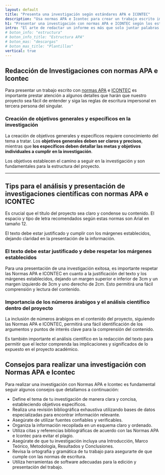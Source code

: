 ```yaml
---
layout: default
title: "Presenta una investigación según estándares APA e ICONTEC"
description: "Usa normas APA e Icontec para crear un trabajo escrito impactante con tu investigación • técnicas para destacar • capta la atención de tus lectores"
h1: "Presentar una investigación con normas APA e ICONTEC según los estándares"
intro: "El arte de redactar un informe es más que solo juntar palabras. Si alguna vez te has preguntado, '¿Cómo realizar un informe?', esta guía práctica será tu faro en la vasta mar de la escritura académica."
# boton_info: "estructura"
# boton_info_title: "Estructura APA"
# boton_mas: "descargas"
# boton_mas_title: "Plantillas"
vertical: true
---
```

## Redacción de Investigaciones con normas APA e Icontec

Para presentar un trabajo escrito con [normas APA]({{'normas-apa'|relative_url}} "Normas APA") e [ICONTEC]({{'normas-icontec'|relative_url}} "Normas Icontec") es importante prestar atención a algunos detalles que harán que nuestro proyecto sea fácil de entender y siga las reglas de escritura impersonal en tercera persona del singular.

### Creación de objetivos generales y específicos en la investigación

La creación de objetivos generales y específicos requiere conocimiento del tema a tratar. Los **objetivos generales deben ser claros y precisos**, mientras que **los específicos deben detallar las metas y objetivos individuales a cumplir en la investigación**.

Los objetivos establecen el camino a seguir en la investigación y son fundamentales para la estructura del proyecto.

----

## Tips para el análisis y presentación de investigaciones científicas con normas APA e ICONTEC

Es crucial que el título del proyecto sea claro y condense su contenido. El espacio y tipo de letra recomendados según estas normas son Arial en tamaño 12.

El texto debe estar justificado y cumplir con los márgenes establecidos, dejando claridad en la presentación de la información.

### El texto debe estar justificado y debe respetar los márgenes establecidos

Para una presentación de una investigación exitosa, es importante respetar las Normas APA e ICONTEC en cuanto a la justificación del texto y los márgenes establecidos, dejando un margen superior e inferior de 3cm y un margen izquierdo de 3cm y uno derecho de 2cm. Esto permitirá una fácil comprensión y lectura del contenido.

### Importancia de los números árabigos y el análisis científico dentro del proyecto

La inclusión de números árabigos en el contenido del proyecto, siguiendo las Normas APA e ICONTEC, permitirá una fácil identificación de los argumentos y puntos de interés clave para la comprensión del contenido.

Es también importante el análisis científico en la redacción del texto para permitir que el lector comprenda las implicaciones y significados de lo expuesto en el proyecto académico.

## Consejos para realizar una investigación con Normas APA e Icontec

Para realizar una investigación con Normas APA e Icontec es fundamental seguir algunos consejos que detallamos a continuación:

* Define el tema de tu investigación de manera clara y concisa, estableciendo objetivos específicos.
* Realiza una revisión bibliográfica exhaustiva utilizando bases de datos especializadas para encontrar información relevante.
* Asegúrate de utilizar fuentes confiables y verificables.
* Organiza la información recopilada en un esquema claro y ordenado.
* Utiliza citas y referencias bibliográficas de acuerdo con las Normas APA e Icontec para evitar el plagio.
* Asegúrate de que tu investigación incluya una Introducción, Marco Teórico, Metodología, Resultados y Conclusiones.
* Revisa la ortografía y gramática de tu trabajo para asegurarte de que cumple con las normas de escritura.
* Utiliza herramientas de software adecuadas para la edición y presentación del trabajo.
